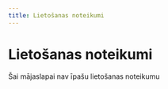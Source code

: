 ```yaml
---
title: Lietošanas noteikumi
---
```


# Lietošanas noteikumi

Šai mājaslapai nav īpašu lietošanas noteikumu
